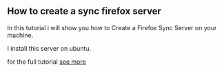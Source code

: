 ## How to create a sync firefox server
    
In this tutorial i will show you how to Create a Firefox Sync Server on your machine.
    
I install this server on ubuntu.
    
for the full tutorial 
[see more](https://noobs.tech/how-to-create-a-firefox-sync-server/)
